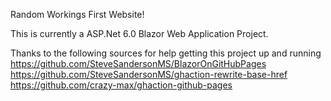 Random Workings First Website!

This is currently a ASP.Net 6.0 Blazor Web Application Project.

Thanks to the following sources for help getting this project up and running
  https://github.com/SteveSandersonMS/BlazorOnGitHubPages
  https://github.com/SteveSandersonMS/ghaction-rewrite-base-href
  https://github.com/crazy-max/ghaction-github-pages
